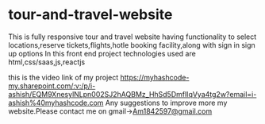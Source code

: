 # tour-and-travel-website
This is fully responsive tour and travel website having functionality to select locations,reserve tickets,flights,hotle booking facility,along with sign in sign up options 
In this front end project technologies used are html,css/saas,js,reactjs

this is the video link of my project 
https://myhashcode-my.sharepoint.com/:v:/p/i-ashish/EQM9XnesylNLpn002SJ2hAQBMz_HhSd5DmflIqVya4tg2w?email=i-ashish%40myhashcode.com
Any suggestions to improve more my website.Please contact me on gmail->Am1842597@gmail.com
